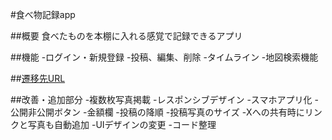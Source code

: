 #食べ物記録app

##概要
食べたものを本棚に入れる感覚で記録できるアプリ

##機能
-ログイン・新規登録
-投稿、編集、削除
-タイムライン
-地図検索機能


##[遷移先URL](http://98.83.143.220:8000/login/?next=/)

##改善・追加部分
-複数枚写真掲載
-レスポンシブデザイン
-スマホアプリ化
-公開非公開ボタン
-金額欄
-投稿の降順
-投稿写真のサイズ
-Xへの共有時にリンクと写真も自動追加
-UIデザインの変更
-コード整理
